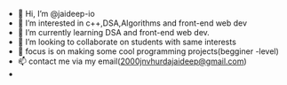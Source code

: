 - 👋 Hi, I’m @jaideep-io
- 👀 I’m interested in c++,DSA,Algorithms and front-end web dev
- 🌱 I’m currently learning DSA and front-end web dev.
- 💞️ I’m looking to collaborate on students with same interests
- 🎯 focus is on making some cool programming projects(begginer -level)
- 📫 contact me via my email(2000jnvhurdajaideep@gmail.com)
- 
<!---
jaideep-io/jaideep-io is a ✨ special ✨ repository because its `README.md` (this file) appears on your GitHub profile.
You can click the Preview link to take a look at your changes.
--->
